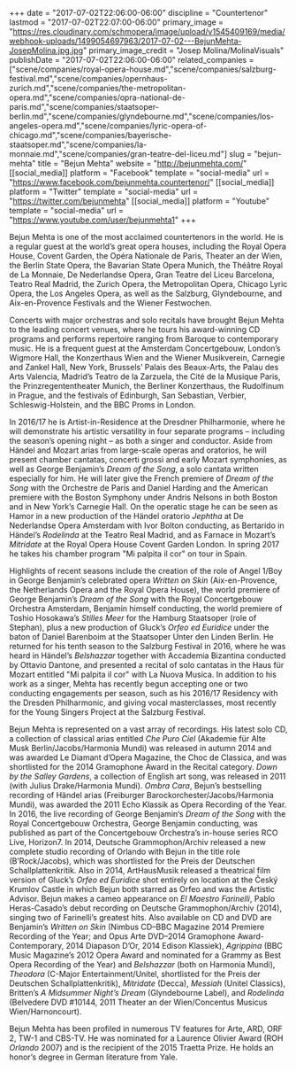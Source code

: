 +++
date = "2017-07-02T22:06:00-06:00"
discipline = "Countertenor"
lastmod = "2017-07-02T22:07:00-06:00"
primary_image = "https://res.cloudinary.com/schmopera/image/upload/v1545409169/media/webhook-uploads/1499054697963/2017-07-02---BejunMehta-JosepMolina.jpg.jpg"
primary_image_credit = "Josep Molina/MolinaVisuals"
publishDate = "2017-07-02T22:06:00-06:00"
related_companies = ["scene/companies/royal-opera-house.md","scene/companies/salzburg-festival.md","scene/companies/opernhaus-zurich.md","scene/companies/the-metropolitan-opera.md","scene/companies/opra-national-de-paris.md","scene/companies/staatsoper-berlin.md","scene/companies/glyndebourne.md","scene/companies/los-angeles-opera.md","scene/companies/lyric-opera-of-chicago.md","scene/companies/bayerische-staatsoper.md","scene/companies/la-monnaie.md","scene/companies/gran-teatre-del-liceu.md"]
slug = "bejun-mehta"
title = "Bejun Mehta"
website = "http://bejunmehta.com/"
[[social_media]]
platform = "Facebook"
template = "social-media"
url = "https://www.facebook.com/bejunmehta.countertenor/"
[[social_media]]
platform = "Twitter"
template = "social-media"
url = "https://twitter.com/bejunmehta"
[[social_media]]
platform = "Youtube"
template = "social-media"
url = "https://www.youtube.com/user/bejunmehta1"
+++

Bejun Mehta is one of the most acclaimed countertenors in the world. He is a regular guest at the world’s great opera houses, including the Royal Opera House, Covent Garden, the Opéra Nationale de Paris, Theater an der Wien, the Berlin State Opera, the Bavarian State Opera Munich, the Théâtre Royal de La Monnaie, De Nederlandse Opera, Gran Teatre del Liceu Barcelona, Teatro Real Madrid, the Zurich Opera, the Metropolitan Opera, Chicago Lyric Opera, the Los Angeles Opera, as well as the Salzburg, Glyndebourne, and Aix-en-Provence Festivals and the Wiener Festwochen.

Concerts with major orchestras and solo recitals have brought Bejun Mehta to the leading concert venues, where he tours his award-winning CD programs and performs repertoire ranging from Baroque to contemporary music. He is a frequent guest at the Amsterdam Concertgebouw, London’s Wigmore Hall, the Konzerthaus Wien and the Wiener Musikverein, Carnegie and Zankel Hall, New York, Brussels’ Palais des Beaux-Arts, the Palau des Arts Valencia, Madrid’s Teatro de la Zarzuela, the Cité de la Musique Paris, the Prinzregententheater Munich, the Berliner Konzerthaus, the Rudolfinum in Prague, and the festivals of Edinburgh, San Sebastian, Verbier, Schleswig-Holstein, and the BBC Proms in London.

In 2016/17 he is Artist-in-Residence at the Dresdner Philharmonie, where he will demonstrate his artistic versatility in four separate programs – including the season’s opening night – as both a singer and conductor. Aside from Händel and Mozart arias from large-scale operas and oratorios, he will present chamber cantatas, concerti grossi and early Mozart symphonies, as well as George Benjamin’s *Dream of the Song*, a solo cantata written especially for him. He will later give the French premiere of *Dream of the Song* with the Orchestre de Paris and Daniel Harding and the American premiere with the Boston Symphony under Andris Nelsons in both Boston and in New York’s Carnegie Hall. On the operatic stage he can be seen as Hamor in a new production of the Händel oratorio *Jephtha* at De Nederlandse Opera Amsterdam with Ivor Bolton conducting, as Bertarido in Händel’s *Rodelinda* at the Teatro Real Madrid, and as Farnace in Mozart’s *Mitridate* at the Royal Opera House Covent Garden London. In spring 2017 he takes his chamber program "Mi palpita il cor" on tour in Spain.

Highlights of recent seasons include the creation of the role of Angel 1/Boy in George Benjamin’s celebrated opera *Written on Skin* (Aix-en-Provence, the Netherlands Opera and the Royal Opera House), the world premiere of George Benjamin’s *Dream of the Song* with the Royal Concertgebouw Orchestra Amsterdam, Benjamin himself conducting, the world premiere of Toshio Hosokawa’s *Stilles Meer* for the Hamburg Staatsoper (role of Stephan), plus a new production of Gluck’s *Orfeo ed Euridice* under the baton of Daniel Barenboim at the Staatsoper Unter den Linden Berlin. He returned for his tenth season to the Salzburg Festival in 2016, where he was heard in Händel’s *Belshazzar* together with Accademia Bizantina conducted by Ottavio Dantone, and presented a recital of solo cantatas in the Haus für Mozart entitled "Mi palpita il cor" with La Nuova Musica. In addition to his work as a singer, Mehta has recently begun accepting one or two conducting engagements per season, such as his 2016/17 Residency with the Dresden Philharmonic, and giving vocal masterclasses, most recently for the Young Singers Project at the Salzburg Festival.

Bejun Mehta is represented on a vast array of recordings. His latest solo CD, a collection of classical arias entitled *Che Puro Ciel* (Akademie für Alte Musk Berlin/Jacobs/Harmonia Mundi) was released in autumn 2014 and was awarded Le Diamant d’Opera Magazine, the Choc de Classica, and was shortlisted for the 2014 Gramophone Award in the Recital category. *Down by the Salley Gardens*, a collection of English art song, was released in 2011 (with Julius Drake/Harmonia Mundi). *Ombra Cara*, Bejun’s bestselling recording of Händel arias (Freiburger Barockorchester/Jacobs/Harmonia Mundi), was awarded the 2011 Echo Klassik as Opera Recording of the Year. In 2016, the live recording of George Benjamin‘s *Dream of the Song* with the Royal Concertgebouw Orchestra, George Benjamin conducting, was published as part of the Concertgebouw Orchestra’s in-house series RCO Live, Horizon7. In 2014, Deutsche Grammophon/Archiv released a new complete studio recording of Orlando with Bejun in the title role (B’Rock/Jacobs), which was shortlisted for the Preis der Deutschen Schallplattenkritik. Also in 2014, ArtHausMusik released a theatrical film version of Gluck’s *Orfeo ed Euridice* shot entirely on location at the Český Krumlov Castle in which Bejun both starred as Orfeo and was the Artistic Advisor. Bejun makes a cameo appearance on *El Maestro Farinelli*, Pablo Heras-Casado’s debut recording on Deutsche Grammophon/Archiv (2014), singing two of Farinelli’s greatest hits. Also available on CD and DVD are Benjamin’s *Written on Skin* (Nimbus CD–BBC Magazine 2014 Premiere Recording of the Year; and Opus Arte DVD–2014 Gramophone Award-Contemporary, 2014 Diapason D’Or, 2014 Edison Klassiek), *Agrippina* (BBC Music Magazine’s 2012 Opera Award and nominated for a Grammy as Best Opera Recording of the Year) and *Belshazzar* (both on Harmonia Mundi), *Theodora* (C-Major Entertainment/Unitel, shortlisted for the Preis der Deutschen Schallplattenkritik), *Mitridate* (Decca), *Messiah* (Unitel Classics), Britten’s *A Midsummer Night’s Dream* (Glyndebourne Label), and *Rodelinda* (Belvedere DVD #10144, 2011 Theater an der Wien/Concentus Musicus Wien/Harnoncourt).

Bejun Mehta has been profiled in numerous TV features for Arte, ARD, ORF 2, TW-1 and CBS-TV. He was nominated for a Laurence Olivier Award (ROH *Orlando* 2007) and is the recipient of the 2015 Traetta Prize. He holds an honor’s degree in German literature from Yale.
